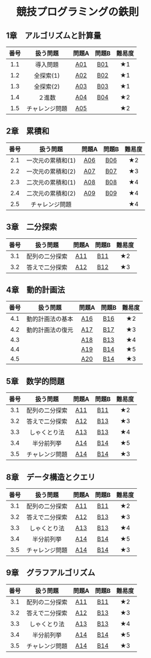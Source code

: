 # 　競技プログラミングの鉄則


## 1章　アルゴリズムと計算量
|番号|扱う問題|問題A|問題B|難易度|
|:--:|:--:|:--:|:--:|:--:|
|1.1|導入問題|[A01](https://github.com/kaneda0511/Laws-of-Competitive-Programming/blob/main/Laws_PR/A01.ipynb)|[B01](https://github.com/kaneda0511/Laws-of-Competitive-Programming/blob/main/Laws_PR/B01.ipynb)|★1|
|1.2|全探索(1)|[A02](https://github.com/kaneda0511/Laws-of-Competitive-Programming/blob/main/Laws_PR/A02.ipynb)|[B02](https://github.com/kaneda0511/Laws-of-Competitive-Programming/blob/main/Laws_PR/B02.ipynb)|★1|
|1.3|全探索(2)|[A03](https://github.com/kaneda0511/Laws-of-Competitive-Programming/blob/main/Laws_PR/A03.ipynb)|[B03](https://github.com/kaneda0511/Laws-of-Competitive-Programming/blob/main/Laws_PR/B03.ipynb)|★1|
|1.4|２進数|[A04](https://github.com/kaneda0511/Laws-of-Competitive-Programming/blob/main/Laws_PR/A04.ipynb)|[B04](https://github.com/kaneda0511/Laws-of-Competitive-Programming/blob/main/Laws_PR/B04.ipynb)|★2|
|1.5|チャレンジ問題|[A05](https://github.com/kaneda0511/Laws-of-Competitive-Programming/blob/main/Laws_PR/A05.ipynb)||★2|



## 2章　累積和
|番号|扱う問題|問題A|問題B|難易度|
|:--:|:--:|:--:|:--:|:--:|
|2.1|一次元の累積和(1)|[A06](https://github.com/kaneda0511/Laws-of-Competitive-Programming/blob/main/Laws_PR/A06.ipynb)|[B06](https://github.com/kaneda0511/Laws-of-Competitive-Programming/blob/main/Laws_PR/B06.ipynb)|★2|
|2.2|一次元の累積和(2)|[A07](https://github.com/kaneda0511/Laws-of-Competitive-Programming/blob/main/Laws_PR/A07.ipynb)|[B07](https://github.com/kaneda0511/Laws-of-Competitive-Programming/blob/main/Laws_PR/B07.ipynb)|★3|
|2.3|二次元の累積和(1)|[A08](https://github.com/kaneda0511/Laws-of-Competitive-Programming/blob/main/Laws_PR/A08.ipynb)|[B08]()|★4|
|2.4|二次元の累積和(2)|[A09]()|[B09]()|★4|
|2.5|チャレンジ問題|||★4|



## 3章　二分探索
|番号|扱う問題|問題A|問題B|難易度|
|:--:|:--:|:--:|:--:|:--:|
|3.1|配列の二分探索|[A11](https://github.com/kaneda0511/Laws-of-Competitive-Programming/blob/main/Laws_PR/A11.ipynb)|[B11](https://github.com/kaneda0511/Laws-of-Competitive-Programming/blob/main/Laws_PR/B11.ipynb)|★2|
|3.2|答えで二分探索|[A12](https://github.com/kaneda0511/Laws-of-Competitive-Programming/blob/main/Laws_PR/A12.ipynb)|[B12](https://github.com/kaneda0511/Laws-of-Competitive-Programming/blob/main/Laws_PR/B12.ipynb)|★3|




## 4章　動的計画法
|番号|扱う問題|問題A|問題B|難易度|
|:--:|:--:|:--:|:--:|:--:|
|4.1|動的計画法の基本|[A16](https://github.com/kaneda0511/Laws-of-Competitive-Programming/blob/main/Laws_PR/A16.ipynb)|[B16](https://github.com/kaneda0511/Laws-of-Competitive-Programming/blob/main/Laws_PR/B16.ipynb)|★2|
|4.2|動的計画法の復元|[A17](https://github.com/kaneda0511/Laws-of-Competitive-Programming/blob/main/Laws_PR/A17.ipynb)|[B17](https://github.com/kaneda0511/Laws-of-Competitive-Programming/blob/main/Laws_PR/17.ipynb)|★3|
|4.3||[A18]()|[B13]()|★4|
|4.4||[A19]()|[B14]()|★5|
|4.5||[A20]()|[B14]()|★3|



## 5章　数学的問題
|番号|扱う問題|問題A|問題B|難易度|
|:--:|:--:|:--:|:--:|:--:|
|3.1|配列の二分探索|[A11]()|[B11]()|★2|
|3.2|答えで二分探索|[A12]()|[B13]()|★3|
|3.3|しゃくとり法|[A13]()|[B13]()|★4|
|3.4|半分前列挙|[A14]()|[B14]()|★5|
|3.5|チャレンジ問題|[A14]()|[B14]()|★3|

## 8章　データ構造とクエリ
|番号|扱う問題|問題A|問題B|難易度|
|:--:|:--:|:--:|:--:|:--:|
|3.1|配列の二分探索|[A11]()|[B11]()|★2|
|3.2|答えで二分探索|[A12]()|[B13]()|★3|
|3.3|しゃくとり法|[A13]()|[B13]()|★4|
|3.4|半分前列挙|[A14]()|[B14]()|★5|
|3.5|チャレンジ問題|[A14]()|[B14]()|★3|



## 9章　グラフアルゴリズム
|番号|扱う問題|問題A|問題B|難易度|
|:--:|:--:|:--:|:--:|:--:|
|3.1|配列の二分探索|[A11]()|[B11]()|★2|
|3.2|答えで二分探索|[A12]()|[B13]()|★3|
|3.3|しゃくとり法|[A13]()|[B13]()|★4|
|3.4|半分前列挙|[A14]()|[B14]()|★5|
|3.5|チャレンジ問題|[A14]()|[B14]()|★3|

